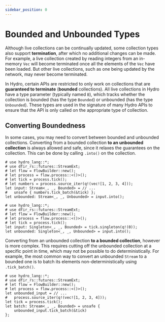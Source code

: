 ```yaml
---
sidebar_position: 0
---
```


# Bounded and Unbounded Types
Although live collections can be continually updated, some collection types also support **termination**, after which no additional changes can be made. For example, a live collection created by reading integers from an in-memory `Vec` will become terminated once all the elements of the `Vec` have been loaded. But other live collections, such as one being updated by the network, may never become terminated.

In Hydro, certain APIs are restricted to only work on collections that are **guaranteed to terminate** (**bounded** collections). All live collections in Hydro have a type parameter (typically named `B`), which tracks whether the collection is bounded (has the type `Bounded`) or unbounded (has the type `Unbounded`). These types are used in the signature of many Hydro APIs to ensure that the API is only called on the appropriate type of collection.

## Converting Boundedness
In some cases, you may need to convert between bounded and unbounded collections. Converting from a bounded collection **to an unbounded collection** is always allowed and safe, since it relaxes the guarantees on the collection. This can be done by calling `.into()` on the collection.

```rust,no_run
# use hydro_lang::*;
# use dfir_rs::futures::StreamExt;
# let flow = FlowBuilder::new();
# let process = flow.process::<()>();
# let tick = process.tick();
# let numbers = process.source_iter(q!(vec![1, 2, 3, 4]));
let input: Stream<_, _, Bounded> = // ...
#   unsafe { numbers.tick_batch(&tick) };
let unbounded: Stream<_, _, Unbounded> = input.into();
```

```rust,no_run
# use hydro_lang::*;
# use dfir_rs::futures::StreamExt;
# let flow = FlowBuilder::new();
# let process = flow.process::<()>();
# let tick = process.tick();
let input: Singleton<_, _, Bounded> = tick.singleton(q!(0));
let unbounded: Singleton<_, _, Unbounded> = input.into();
```

Converting from an unbounded collection **to a bounded collection**, however is more complex. This requires cutting off the unbounded collection at a specific point in time, which may not be possible to do deterministically. For example, the most common way to convert an unbounded `Stream` to a bounded one is to batch its elements non-deterministically using `.tick_batch()`.

```rust,no_run
# use hydro_lang::*;
# use dfir_rs::futures::StreamExt;
# let flow = FlowBuilder::new();
# let process = flow.process::<()>();
let unbounded_input = // ...
#   process.source_iter(q!(vec![1, 2, 3, 4]));
let tick = process.tick();
let batch: Stream<_, _, Bounded> = unsafe {
    unbounded_input.tick_batch(&tick)
};
```
